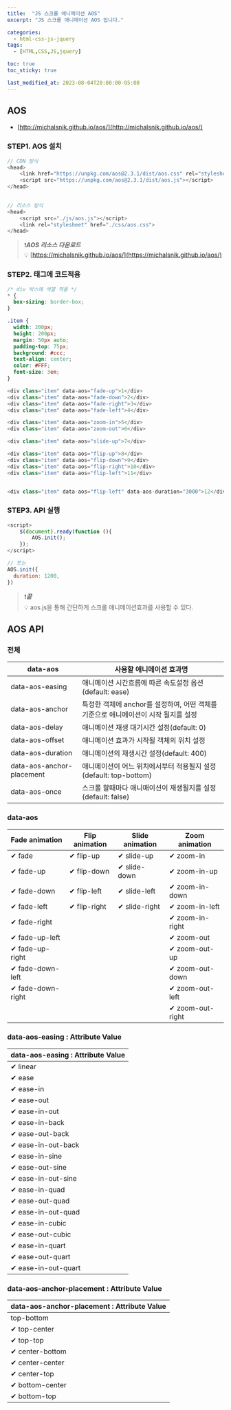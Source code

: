 ```yaml
---
title:  "JS 스크롤 애니메이션 AOS"
excerpt: "JS 스크롤 애니메이션 AOS 입니다."

categories:
  - html-css-js-jquery
tags:
  - [HTML,CSS,JS,jquery]

toc: true
toc_sticky: true

last_modified_at: 2023-08-04T20:00:00-05:00
---
```


## AOS
- [http://michalsnik.github.io/aos/](http://michalsnik.github.io/aos/)

### STEP1. AOS 설치
  
```js
// CDN 방식
<head>
	<link href="https://unpkg.com/aos@2.3.1/dist/aos.css" rel="stylesheet">
	<script src="https://unpkg.com/aos@2.3.1/dist/aos.js"></script>
</head>
 
```
  
```js
// 리소스 방식
<head>
    <script src="./js/aos.js"></script>
    <link rel="stylesheet" href="./css/aos.css">
</head>

```  
  
> ❗***AOS 리소스 다운로드***  
> 💡 [https://michalsnik.github.io/aos/](https://michalsnik.github.io/aos/)


### STEP2. 태그에 코드적용
```css
/* div 박스에 색깔 적용 */
* {
  box-sizing: border-box;
}

.item {
  width: 200px;
  height: 200px;
  margin: 50px auto;
  padding-top: 75px;
  background: #ccc;
  text-align: center;
  color: #FFF;
  font-size: 3em;
}
```
```js
<div class="item" data-aos="fade-up">1</div>
<div class="item" data-aos="fade-down">2</div>
<div class="item" data-aos="fade-right">3</div>
<div class="item" data-aos="fade-left">4</div>

<div class="item" data-aos="zoom-in">5</div>
<div class="item" data-aos="zoom-out">6</div>

<div class="item" data-aos="slide-up">7</div>

<div class="item" data-aos="flip-up">8</div>
<div class="item" data-aos="flip-down">9</div>
<div class="item" data-aos="flip-right">10</div>
<div class="item" data-aos="flip-left">11</div>


<div class="item" data-aos="flip-left" data-aos-duration="3000">12</div>
```

### STEP3. API 실행
```js
<script>
    $(document).ready(function (){
        AOS.init();
    });
</script>

```
```js
// 또는
AOS.init({
  duration: 1200,
})

```

> ❗***끝***  
> 💡 aos.js을 통해 간단하게 스크롤 애니메이션효과를 사용할 수 있다.  



## AOS API
### 전체
| data-aos | 사용할 애니메이션 효과명 |  
|---------------------------|----------------------------------------------------------|  
| data-aos-easing | 애니메이션 시간흐름에 따른 속도설정 옵션(default: ease) |  
| data-aos-anchor | 특정한 객체에 anchor를 설정하여, 어떤 객체를 기준으로 애니메이션이 시작 될지를 설정 |  
| data-aos-delay | 애니메이션 재생 대기시간 설정(default: 0) |  
| data-aos-offset | 애니메이션 효과가 시작될 객체의 위치 설정 |  
| data-aos-duration | 애니메이션의 재생시간 설정(default: 400) |  
| data-aos-anchor-placement | 애니메이션이 어느 위치에서부터 적용될지 설정(default: top-bottom) |  
| data-aos-once | 스크롤 할때마다 애니매이션이 재생될지를 설정(default: false) |  



### data-aos
| Fade animation    | Flip animation | Slide animation | Zoom animation   |  
|-------------------|----------------|-----------------|------------------|  
| ✔ fade              | ✔ flip-up        | ✔ slide-up        | ✔ zoom-in          |  
| ✔ fade-up         | ✔ flip-down    | ✔ slide-down    | ✔ zoom-in-up     |  
| ✔ fade-down       | ✔ flip-left    | ✔ slide-left    | ✔ zoom-in-down   |  
| ✔ fade-left       | ✔ flip-right   | ✔ slide-right   | ✔ zoom-in-left   |  
| ✔ fade-right      |                |                 | ✔ zoom-in-right  |  
| ✔ fade-up-left    |                |                 | ✔ zoom-out       |  
| ✔ fade-up-right   |                |                 | ✔ zoom-out-up    |  
| ✔ fade-down-left  |                |                 | ✔ zoom-out-down  |  
| ✔ fade-down-right |                |                 | ✔ zoom-out-left  |  
|                   |                |                 | ✔ zoom-out-right |  


### data-aos-easing : Attribute Value
| data-aos-easing : Attribute Value |  
|-----------------------------------|  
| ✔ linear                          |  
| ✔ ease                            |  
| ✔ ease-in                         |  
| ✔ ease-out                        |  
| ✔ ease-in-out                     |  
| ✔ ease-in-back                    |  
| ✔ ease-out-back                   |  
| ✔ ease-in-out-back                |  
| ✔ ease-in-sine                    |  
| ✔ ease-out-sine                   |  
| ✔ ease-in-out-sine                |  
| ✔ ease-in-quad                    |  
| ✔ ease-out-quad                   |  
| ✔ ease-in-out-quad                |  
| ✔ ease-in-cubic                   |  
| ✔ ease-out-cubic                  |  
| ✔ ease-in-quart                   |  
| ✔ ease-out-quart                  |  
| ✔ ease-in-out-quart               |  


### data-aos-anchor-placement : Attribute Value
| data-aos-anchor-placement : Attribute Value |  
|---------------------------------------------|  
| top-bottom                                  |  
| ✔ top-center                                |  
| ✔ top-top                                   |  
| ✔ center-bottom                             |  
| ✔ center-center                             |  
| ✔ center-top                                |  
| ✔ bottom-center                             |  
| ✔ bottom-top                                |  